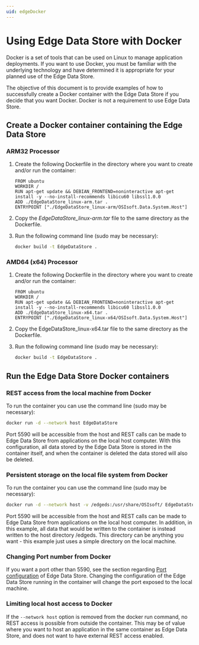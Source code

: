 ```yaml
---
uid: edgeDocker
---
```


# Using Edge Data Store with Docker

Docker is a set of tools that can be used on Linux to manage application deployments. If you want to use Docker, you must be familiar with the underlying technology and have determined it is appropriate for your planned use of the Edge Data Store.

The objective of this document is to provide examples of how to successfully create a Docker container with the Edge Data Store if you decide that you want Docker. Docker is not a requirement to use Edge Data Store.

## Create a Docker container containing the Edge Data Store

### ARM32 Processor

1. Create the following Dockerfile in the directory where you want to create and/or run the container:

   ```docker
   FROM ubuntu
   WORKDIR /
   RUN apt-get update && DEBIAN_FRONTEND=noninteractive apt-get install -y --no-install-recommends libicu60 libssl1.0.0
   ADD ./EdgeDataStore_linux-arm.tar .
   ENTRYPOINT ["./EdgeDataStore_linux-arm/OSIsoft.Data.System.Host"]
   ```

2. Copy the _EdgeDataStore_linux-arm.tar_ file to the same directory as the Dockerfile.
3. Run the following command line (sudo may be necessary):

   ```bash
   docker build -t EdgeDataStore .
   ```

### AMD64 (x64) Processor

1. Create the following Dockerfile in the directory where you want to create and/or run the container:

   ```docker
   FROM ubuntu
   WORKDIR /
   RUN apt-get update && DEBIAN_FRONTEND=noninteractive apt-get install -y --no-install-recommends libicu60 libssl1.0.0
   ADD ./EdgeDataStore_linux-x64.tar .
   ENTRYPOINT ["./EdgeDataStore_linux-x64/OSIsoft.Data.System.Host"]
   ```

2. Copy the EdgeDataStore_linux-x64.tar file to the same directory as the Dockerfile.
3. Run the following command line (sudo may be necessary):

   ```bash
   docker build -t EdgeDataStore .
   ```

## Run the Edge Data Store Docker containers

### REST access from the local machine from Docker

To run the container you can use the command line (sudo may be necessary):

```bash
docker run -d --network host EdgeDataStore
```

Port 5590 will be accessible from the host and REST calls can be made to Edge Data Store from applications on the local host computer. With this configuration, all data stored by the Edge Data Store is stored in the container itself, and when the container is deleted the data stored will also be deleted.

### Persistent storage on the local file system from Docker

To run the container you can use the command line (sudo may be necessary):

```bash
docker run -d --network host -v /edgeds:/usr/share/OSIsoft/ EdgeDataStore
```

Port 5590 will be accessible from the host and REST calls can be made to Edge Data Store from applications on the local host computer. In addition, in this example, all data that would be written to the container is instead written to the host directory /edgeds. This directory can be anything you want - this example just uses a simple directory on the local machine.

### Changing Port number from Docker

If you want a port other than 5590, see the section regarding [Port configuration](#EdgeDataStoreConfiguration) of Edge Data Store. Changing the configuration of the Edge Data Store running in the container will change the port exposed to the local machine.

### Limiting local host access to Docker

If the `--network host` option is removed from the docker run command, no REST access is possible from outside the container. This may be of value where you want to host an application in the same container as Edge Data Store, and does not want to have external REST access enabled.
